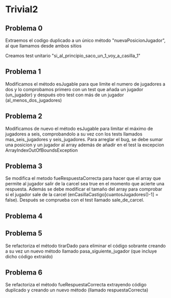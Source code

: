 # Trivial2

## Problema 0

Extraemos el codigo duplicado a un único método "nuevaPosicionJugador",
al que llamamos desde ambos sitios

Creamos test unitario "si_al_principio_saco_un_1_voy_a_casilla_1"

## Problema 1

Modificamos el método esJugable para que limite el numero de jugadores a dos y lo comprobamos primero con un test que añada un jugador (un_jugador) y después otro test con más de un jugador (al_menos_dos_jugadores)

## Problema 2

Modificamos de nuevo el método esJugable para limitar el máximo de jugadores a seis, comprobandolo a su vez con los tests llamados mas_seis_jugadores y seis_jugadores. Para arreglar el bug, se debe sumar una posicion y un jugador al array además de añadir en el test la excepcion ArrayIndexOutOfBoundsException

## Problema 3

Se modifica el metodo fueRespuestaCorrecta para hacer que el array que permite al jugador salir de la carcel sea true en el momento que acierte una respuesta.
Además se debe modificar el tamaño del array para comprobar si el jugador sale de la carcel (enCasillaCastigo[cuantosJugadores()-1] = false).
Después se comprueba con el test llamado sale_de_carcel.

## Problema 4


## Problema 5

Se refactoriza el método tirarDado para eliminar el código sobrante creando a su vez un nuevo método llamado pasa_siguiente_jugador (que incluye dicho código extraido)

## Problema 6

Se refactoriza el método fueRespuestaCorrecta extrayendo código duplicado y creando un nuevo método (llamado respuestaCorrecta)

